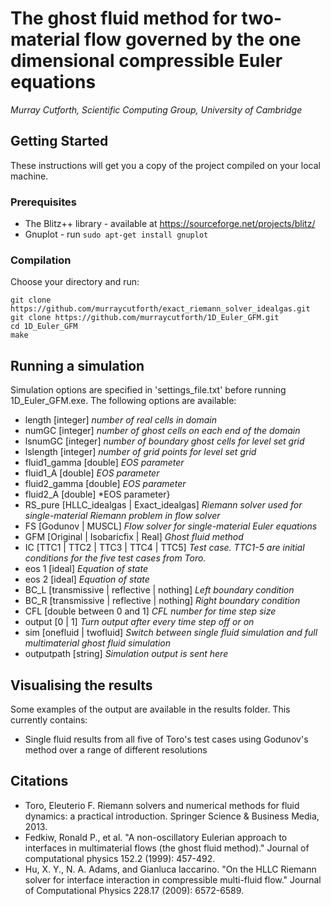 # The ghost fluid method for two-material flow governed by the one dimensional compressible Euler equations

*Murray Cutforth, Scientific Computing Group, University of Cambridge*



## Getting Started

These instructions will get you a copy of the project compiled on your local machine.

### Prerequisites

* The Blitz++ library - available at https://sourceforge.net/projects/blitz/
* Gnuplot - run `sudo apt-get install gnuplot`

### Compilation

Choose your directory and run:

  `git clone https://github.com/murraycutforth/exact_riemann_solver_idealgas.git`  
  `git clone https://github.com/murraycutforth/1D_Euler_GFM.git`  
  `cd 1D_Euler_GFM`  
  `make`  

## Running a simulation

Simulation options are specified in 'settings_file.txt' before running 1D_Euler_GFM.exe. The following
options are available:

* length [integer] *number of real cells in domain*
* numGC [integer] *number of ghost cells on each end of the domain*
* lsnumGC [integer] *number of boundary ghost cells for level set grid*
* lslength [integer] *number of grid points for level set grid*
* fluid1_gamma [double] *EOS parameter*
* fluid1_A [double] *EOS parameter*
* fluid2_gamma [double] *EOS parameter*
* fluid2_A [double] *EOS parameter}
* RS_pure [HLLC_idealgas | Exact_idealgas] *Riemann solver used for single-material Riemann problem in flow solver*
* FS [Godunov | MUSCL] *Flow solver for single-material Euler equations*
* GFM [Original | Isobaricfix | Real] *Ghost fluid method*
* IC [TTC1 | TTC2 | TTC3 | TTC4 | TTC5] *Test case. TTC1-5 are initial conditions for the five test cases from Toro.*
* eos 1 [ideal] *Equation of state*
* eos 2 [ideal] *Equation of state*
* BC_L [transmissive | reflective | nothing] *Left boundary condition*
* BC_R [transmissive | reflective | nothing] *Right boundary condition*
* CFL [double between 0 and 1] *CFL number for time step size*
* output [0 | 1] *Turn output after every time step off or on*
* sim [onefluid | twofluid] *Switch between single fluid simulation and full multimaterial ghost fluid simulation*
* outputpath [string] *Simulation output is sent here*

## Visualising the results

Some examples of the output are available in the results folder. This currently contains:
* Single fluid results from all five of Toro's test cases using Godunov's method over a range of different resolutions

## Citations

* Toro, Eleuterio F. Riemann solvers and numerical methods for fluid dynamics: a practical introduction. Springer Science & Business Media, 2013.
* Fedkiw, Ronald P., et al. "A non-oscillatory Eulerian approach to interfaces in multimaterial flows (the ghost fluid method)." Journal of computational physics 152.2 (1999): 457-492.
* Hu, X. Y., N. A. Adams, and Gianluca Iaccarino. "On the HLLC Riemann solver for interface interaction in compressible multi-fluid flow." Journal of Computational Physics 228.17 (2009): 6572-6589.

